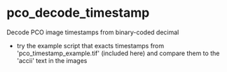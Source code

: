 # pco_decode_timestamp
Decode PCO image timestamps from binary-coded decimal
- try the example script that exacts timestamps from 'pco_timestamp_example.tif' (included here) and compare them to the 'accii' text in the images
